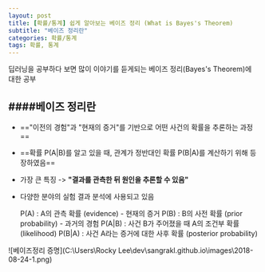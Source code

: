 ```yaml
---
layout: post
title: [확률/통계] 쉽게 알아보는 베이즈 정리 (What is Bayes's Theorem)
subtitle: "베이즈 정리란"
categories: 확률/통계
tags: 확률, 통계
---
```


딥러닝을 공부하다 보면 많이 이야기를 듣게되는 베이즈 정리(Bayes's Theorem)에 대한 공부

####베이즈 정리란
---
- =="이전의 경험"과 "현재의 증거"를 기반으로 어떤 사건의 확률을 추론하는 과정==
- ==확률 P(A|B)를 알고 있을 때, 관계가 정반대인 확률 P(B|A)를 계산하기 위해 등장하였음==
- 가장 큰 특징 -> **"결과를 관측한 뒤 원인을 추론할 수 있음"**
- 다양한 분야의 실험 결과 분석에 사용되고 있음

   
	P(A) : A의 관측 확률 (evidence) - 현재의 증거
	P(B) : B의 사전 확률 (prior probability) - 과거의 경험
	P(A|B) : 사건 B가 주어졌을 때 A의 조건부 확률 (likelihood)
	P(B|A) : 사건 A라는 증거에 대한 사후 확률 (posterior probability)

![베이즈정리 증명](C:\Users\Rocky Lee\dev\sangrakl.github.io\images\2018-08-24-1.png)
